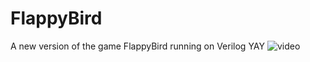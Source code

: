 # FlappyBird
A new version of the game FlappyBird running on Verilog
 YAY
![video](http://i.giphy.com/l0MYDS7YUlT3V2yl2.gif)
